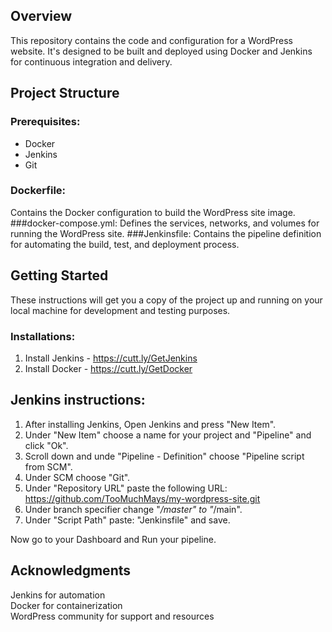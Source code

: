 ## Overview

This repository contains the code and configuration for a WordPress website. It's designed to be built and deployed using Docker and Jenkins for continuous integration and delivery.

## Project Structure
### Prerequisites:
- Docker 
- Jenkins 
- Git

### Dockerfile: 
Contains the Docker configuration to build the WordPress site image.
###docker-compose.yml: 
Defines the services, networks, and volumes for running the WordPress site.
###Jenkinsfile: 
Contains the pipeline definition for automating the build, test, and deployment process.

## Getting Started

These instructions will get you a copy of the project up and running on your local machine for development and testing purposes.

### Installations:

1. Install Jenkins - https://cutt.ly/GetJenkins
2. Install Docker - https://cutt.ly/GetDocker

## Jenkins instructions:
1. After installing Jenkins, Open Jenkins and press "New Item".
2. Under "New Item" choose a name for your project and "Pipeline" and click "Ok".
3. Scroll down and unde "Pipeline - Definition" choose "Pipeline script from SCM".
4. Under SCM choose "Git".
5. Under "Repository URL" paste the following URL:
https://github.com/TooMuchMays/my-wordpress-site.git
6. Under branch specifier change "*/master" to "*/main".
7. Under "Script Path" paste: "Jenkinsfile" and save.

Now go to your Dashboard and Run your pipeline.

## Acknowledgments

Jenkins for automation  
Docker for containerization  
WordPress community for support and resources 
